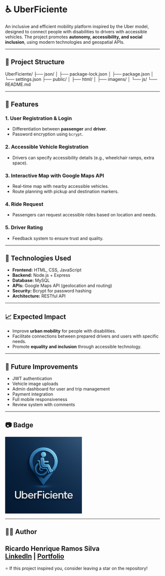 # ♿ UberFiciente

An inclusive and efficient mobility platform inspired by the Uber model, designed to connect people with disabilities to drivers with accessible vehicles. The project promotes **autonomy, accessibility, and social inclusion**, using modern technologies and geospatial APIs.

---

## 📌 Project Structure

UberFiciente/
├── json/
│   ├── package-lock.json
│   ├── package.json
│   └── settings.json
├── public/
│   ├── html/
│   ├── imagens/
│   └── js/
└── README.md

---

## 🚀 Features

### 1. **User Registration & Login**
- Differentiation between **passenger** and **driver**.
- Password encryption using `bcrypt`.

### 2. **Accessible Vehicle Registration**
- Drivers can specify accessibility details (e.g., wheelchair ramps, extra space).

### 3. **Interactive Map with Google Maps API**
- Real-time map with nearby accessible vehicles.
- Route planning with pickup and destination markers.

### 4. **Ride Request**
- Passengers can request accessible rides based on location and needs.

### 5. **Driver Rating**
- Feedback system to ensure trust and quality.

---

## 🧠 Technologies Used

- **Frontend:** HTML, CSS, JavaScript  
- **Backend:** Node.js + Express  
- **Database:** MySQL  
- **APIs:** Google Maps API (geolocation and routing)  
- **Security:** Bcrypt for password hashing  
- **Architecture:** RESTful API

---

## 📈 Expected Impact

- Improve **urban mobility** for people with disabilities.  
- Facilitate connections between prepared drivers and users with specific needs.  
- Promote **equality and inclusion** through accessible technology.

---

## 🧰 Future Improvements

- JWT authentication  
- Vehicle image uploads  
- Admin dashboard for user and trip management  
- Payment integration  
- Full mobile responsiveness  
- Review system with comments

---

## 📷 Badge

<img src="https://raw.githubusercontent.com/ricardohenrique1609/Uberficiente/main/public/imagens/badge_uberficiente.png" alt="UberFiciente Badge" width="250"/>



---

## 👨‍💻 Author

**Ricardo Henrique Ramos Silva**  
[LinkedIn](https://linkedin.com/in/ricardo-henrique-28939b275) | [Portfolio](https://curriculoricardo.netlify.app/) 
---

⭐️ If this project inspired you, consider leaving a star on the repository!
